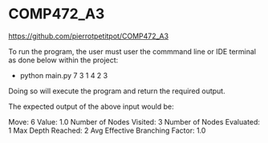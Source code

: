 # COMP472_A3
https://github.com/pierrotpetitpot/COMP472_A3

To run the program, the user must user the commmand line or IDE terminal as done below within the project:

- python main.py 7 3 1 4 2 3

Doing so will execute the program and return the required output. 

The expected output of the above input would be:

Move: 6
Value: 1.0
Number of Nodes Visited: 3
Number of Nodes Evaluated: 1
Max Depth Reached: 2
Avg Effective Branching Factor: 1.0
